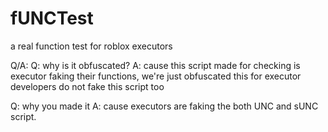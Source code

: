 # fUNCTest
a real function test for roblox executors

Q/A:
Q: why is it obfuscated?
A: cause this script made for checking is executor faking their functions, we're just obfuscated this for executor developers do not fake this script too 

Q: why you made it
A: cause executors are faking the both UNC and sUNC script.
